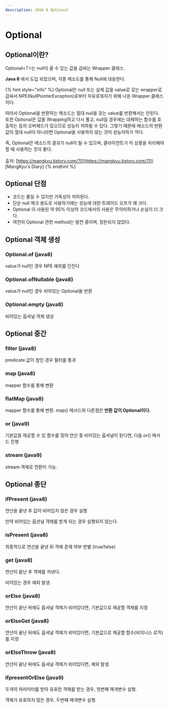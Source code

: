 ```yaml
---
description: JAVA 8 Optional
---
```


# Optional

## Optional이란?

Optional\<T>는 null이 올 수 있는 값을 감싸는 Wrapper 클래스.

**Java 8** 에서 도입 되었으며, 각종 메소드를 통해 Null에 대응한다.

{% hint style="info" %}
Optional은 null 또는 실제 값을 value로 갖는 wrapper로 감싸서 NPE(NullPointerException)로부터 자유로워지기 위해 나온 Wrapper 클래스이다.&#x20;

따라서 Optional을 반환하는 메소드는 절대 null을 갖는 value를 반환해서는 안된다. 또한 Optional은 값을 Wrapping하고 다시 풀고, null일 경우에는 대체하는 함수를 호출하는 등의 오버헤드가 있으므로 성능이 저하될 수 있다. 그렇기 때문에 메소드의 반환 값이 절대 null이 아니라면 Optional을 사용하지 않는 것이 성능저하가 적다.&#x20;

즉, Optional은 메소드의 결과가 null이 될 수 있으며, 클라이언트가 이 상황을 처리해야 할 때 사용하는 것이 좋다.\
\
출처: [https://mangkyu.tistory.com/70](https://mangkyu.tistory.com/70) \[MangKyu's Diary]
{% endhint %}

## Optional 단점

* 코드는 줄일 수 있지만 가독성이 저하된다.
* 단순 null 체크 용도로 사용하기에는 성능에 대한 트레이드 오프가 꽤 크다.
* Optional 이 사용된 약 95% 이상의 코드에서의 사용은 무의미하거나 손실이 더 크다.
* 여전히 Optional 관련 method는 발전 중이며, 정돈되지 않았다.

## Optional 객체 생성

### Optional.of (java8)

value가 null인 경우 NPE 예외를 던진다

### Optional.ofNullable (java8)

value가 null인 경우 비어있는 Optional을 반환

### Optional.empty (java8)

비어있는 옵셔널 객체 생성

## Optional 중간

### filter (java8)

predicate 값이 참인 경우 필터를 통과

### map (java8)

mapper 함수를 통해 변환

### flatMap (java8)

mapper 함수를 통해 변환. map() 메서드와 다른점은 **반환 값이 Optional이다.**

### or (java9)

기본값을 제공할 수 있 함수를 정의 연산 중 비어있는 옵셔널이 된다면, 다음 or() 메서드 진행

### stream (java9)

stream 객체로 전환이 가능.

## Optional 종단

### ifPresent (java8)

연산을 끝낸 후 값이 비어있지 않은 경우 실행

만약 비어있는 옵션널 객체를 받게 되는 경우 실행되지 않는다.

### isPresent (java8)

최종적으로 연산을 끝낸 뒤 객체 존재 여부 판별 (true/false)

### get (java8)

연산이 끝난 후 객체를 꺼낸다.

비어있는 경우 예외 발생.

### orElse (java8)

연산이 끝난 뒤에도 옵셔널 객체가 비어있다면, 기본값으로 제공할 객체를 지정

### orElseGet (java8)

연산이 끝난 뒤에도 옵셔널 객체가 비어있다면, 기본값으로 제공할 함수(비지니스 로직)를 지정

### orElseThrow (java8)

연산이 끝난 뒤에도 옵셔널 객체가 비어있다면, 예외 발생.

### ifpresentOrElse (java9)

두개의 파라미터를 받아 유효한 객체를 받는 경우, 첫번째 매개변수 실행.

객체가 유효하지 않은 경우, 두번째 매개변수 실행.

